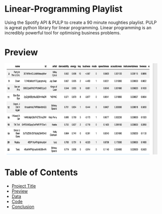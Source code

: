 # Linear-Programming Playlist
Using the Spotify API &amp; PULP to create a 90 minute noughties playlist. PULP is agreat python library for linear programming. Linear programming is an incredibly powerful tool for optimising business problems.

# Preview

<img src="https://github.com/ChristopherBacon/Linear-Programming/blob/main/Spotify%20Linear%20Playlist.png" width="600" height="300">

# Table of Contents

- [Project Title](#Linear-Programming-Playlist)
- [Preview](#Preview)
- [Data](#Data)
- [Code](#Code)
- [Conclusion](#Conclusion)
